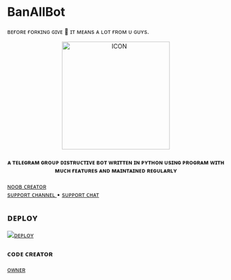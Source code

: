 # BanAllBot

ʙᴇғᴏʀᴇ ғᴏʀᴋɪɴɢ ɢɪᴠᴇ  💫  ɪᴛ ᴍᴇᴀɴs ᴀ ʟᴏᴛ ғʀᴏᴍ ᴜ ɢᴜʏs.
<p align="center"><img src="https://telegra.ph/file/3cdb65b6d72babdb39941.jpg" alt="ICON" width="250" height="250"/></p>


<h4 align="center">
    ᴀ  ᴛᴇʟᴇɢʀᴀᴍ ɢʀᴏᴜᴘ ᴅɪsᴛʀᴜᴄᴛɪᴠᴇ ʙᴏᴛ ᴡʀɪᴛᴛᴇɴ ɪɴ ᴘʏᴛʜᴏɴ ᴜsɪɴɢ ᴘʀᴏɢʀᴀᴍ  ᴡɪᴛʜ ᴍᴜᴄʜ ғᴇᴀᴛᴜʀᴇs ᴀɴᴅ ᴍᴀɪɴᴛᴀɪɴᴇᴅ ʀᴇɢᴜʟᴀʀʟʏ
</h4>

<p>

<a href="https://t.me/itz_mst_boy"> ɴᴏᴏʙ ᴄʀᴇᴀᴛᴏʀ </a>     
    <a href="https://t.me/mr_sukkun"> sᴜᴘᴘᴏʀᴛ ᴄʜᴀɴɴᴇʟ </a> •
    <a href="https://t.me/worldwide_friend_zone"> sᴜᴘᴘᴏʀᴛ  ᴄʜᴀᴛ  </a> 
 </p>


## ᴅᴇᴘʟᴏʏ


[![ᴅᴇᴘʟᴏʏ](https://www.herokucdn.com/deploy/button.svg)](https://heroku.com/deploy?template=https://github.com/Itz-mst-boy/BanAllBot)

### ᴄᴏᴅᴇ ᴄʀᴇᴀᴛᴏʀ 

[ᴏᴡɴᴇʀ](https://t.me/itz_mst_boy)
